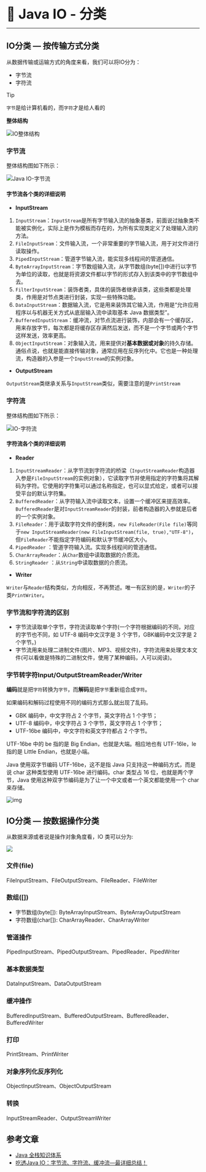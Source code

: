 **<span style="font-size: 35px;">🍊 Java IO - 分类</span>**

---

## IO分类 — 按传输方式分类

从数据传输或运输方式的角度来看，我们可以将IO分为：

- 字节流
- 字符流

> [!TIP] 
>
> `字节`是给计算机看的，而`字符`才是给人看的

**整体结构**

![IO整体结构](https://vue-admin-imgages.oss-cn-hangzhou.aliyuncs.com/2022-09-05/cfa74381-1893-4224-821f-feb6ea88a47d_IO流.png)



### 字节流

整体结构图如下所示：

![Java IO-字节流](https://vue-admin-imgages.oss-cn-hangzhou.aliyuncs.com/2022-09-05/0b8b4015-745b-4de2-85b9-aa4f73259a71_IO-字节流.png.png)

#### 字节流各个类的详细说明

- **InputStream**

1. `InputStream`：`InputStream`是所有字节输入流的抽象基类，前面说过抽象类不能被实例化，实际上是作为模板而存在的，为所有实现类定义了处理输入流的方法。
2. `FileInputSream`：文件输入流，一个非常重要的字节输入流，用于对文件进行读取操作。
3. `PipedInputStream`：管道字节输入流，能实现多线程间的管道通信。
4. `ByteArrayInputStream`：字节数组输入流，从字节数组(byte[])中进行以字节为单位的读取，也就是将资源文件都以字节的形式存入到该类中的字节数组中去。
5. `FilterInputStream`：装饰者类，具体的装饰者继承该类，这些类都是处理类，作用是对节点类进行封装，实现一些特殊功能。
6. `DataInputStream`：数据输入流，它是用来装饰其它输入流，作用是“允许应用程序以与机器无关方式从底层输入流中读取基本 Java 数据类型”。
7. `BufferedInputStream`：缓冲流，对节点流进行装饰，内部会有一个缓存区，用来存放字节，每次都是将缓存区存满然后发送，而不是一个字节或两个字节这样发送，效率更高。
8. `ObjectInputStream`：对象输入流，用来提供对**基本数据或对象**的持久存储。通俗点说，也就是能直接传输对象，通常应用在反序列化中。它也是一种处理流，构造器的入参是一个`InputStream`的实例对象。

- **OutputStream**

`OutputStream`类继承关系与`InputStream`类似，需要注意的是`PrintStream`

### 字符流

整体结构图如下所示：

![IO-字符流](https://vue-admin-imgages.oss-cn-hangzhou.aliyuncs.com/2022-09-05/e7577b9a-a144-4606-8589-5510c28de395_IO-字符流.png)

#### 字符流各个类的详细说明

- **Reader**

1. `InputStreamReader`：从字节流到字符流的桥梁（`InputStreamReader`构造器入参是`FileInputStream`的实例对象），它读取字节并使用指定的字符集将其解码为字符。它使用的字符集可以通过名称指定，也可以显式给定，或者可以接受平台的默认字符集。
2. `BufferedReader`：从字符输入流中读取文本，设置一个缓冲区来提高效率。`BufferedReader`是对`InputStreamReader`的封装，前者构造器的入参就是后者的一个实例对象。
3. `FileReader`：用于读取字符文件的便利类，`new FileReader(File file)`等同于`new InputStreamReader(new FileInputStream(file, true),"UTF-8")`，但`FileReader`不能指定字符编码和默认字节缓冲区大小。
4. `PipedReader` ：管道字符输入流。实现多线程间的管道通信。
5. `CharArrayReader`：从`Char`数组中读取数据的介质流。
6. `StringReader` ：从`String`中读取数据的介质流。

- **Writer**

`Writer`与`Reader`结构类似，方向相反，不再赘述。唯一有区别的是，`Writer`的子类`PrintWriter`。



### 字节流和字符流的区别

- 字节流读取单个字节，字符流读取单个字符(一个字符根据编码的不同，对应的字节也不同，如 UTF-8 编码中文汉字是 3 个字节，GBK编码中文汉字是 2 个字节。)
- 字节流用来处理二进制文件(图片、MP3、视频文件)，字符流用来处理文本文件(可以看做是特殊的二进制文件，使用了某种编码，人可以阅读)。



### 字节转字符Input/OutputStreamReader/Writer

**编码**就是把`字符`转换为`字节`，而**解码**是把`字节`重新组合成`字符`。

如果编码和解码过程使用不同的编码方式那么就出现了乱码。

- GBK 编码中，中文字符占 2 个字节，英文字符占 1 个字节；
- UTF-8 编码中，中文字符占 3 个字节，英文字符占 1 个字节；
- UTF-16be 编码中，中文字符和英文字符都占 2 个字节。

UTF-16be 中的 be 指的是 Big Endian，也就是大端。相应地也有 UTF-16le，le 指的是 Little Endian，也就是小端。

Java 使用双字节编码 UTF-16be，这不是指 Java 只支持这一种编码方式，而是说 char 这种类型使用 UTF-16be 进行编码。char 类型占 16 位，也就是两个字节，Java 使用这种双字节编码是为了让一个中文或者一个英文都能使用一个 char 来存储。

![img](https://vue-admin-imgages.oss-cn-hangzhou.aliyuncs.com/2022-09-05/dff9935a-15ef-49a1-8ba8-c5468b020b1e_java-io-1.png)



## IO分类  — 按数据操作分类

从数据来源或者说是操作对象角度看，IO 类可以分为:

![](https://vue-admin-imgages.oss-cn-hangzhou.aliyuncs.com/2022-09-05/50adf9aa-c6cc-451a-8849-10e348ea8138_IO-按数据操作分类.png)

### 文件(file)

FileInputStream、FileOutputStream、FileReader、FileWriter

### 数组([])

- 字节数组(byte[]): ByteArrayInputStream、ByteArrayOutputStream
- 字符数组(char[]): CharArrayReader、CharArrayWriter

### 管道操作

PipedInputStream、PipedOutputStream、PipedReader、PipedWriter

### 基本数据类型

DataInputStream、DataOutputStream

### 缓冲操作

BufferedInputStream、BufferedOutputStream、BufferedReader、BufferedWriter

### 打印

PrintStream、PrintWriter

### 对象序列化反序列化

ObjectInputStream、ObjectOutputStream

### 转换

InputStreamReader、OutputStreamWriter



## 参考文章

- [Java 全栈知识体系](https://www.pdai.tech/md/java/io/java-io-basic-category.html)
- [吃透Java IO：字节流、字符流、缓冲流—最详细总结！](https://zhuanlan.zhihu.com/p/339834622)